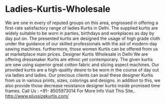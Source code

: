 # Ladies-Kurtis-Wholesale
We are one in every of reputed groups on this area, engrossed in offering a first-rate satisfactory range of ladies Kurtis in Delhi. The supplied kurtis are widely suitable to be worn in parties, birthdays and workplaces as day by day put on. The presented kurtis are designed the usage of high grade cloth under the guidance of our skilled professionals with the aid of modern-day sewing machines. furthermore, those women Kurtis can be offered from us at marketplace main prices. Designer Kurtis Wholesale in Delhi We are offering dressmaker Kurtis are ethnic yet contemporary. The given kurtis are sew using superior great cotton fabric and slicing aspect machines. Our provided kurtis are a high-quality desire to be worn in the course of day out via ladies and ladies. Our precious clients can avail these designer Kurtis from us in various prints, sizes, colorings and designs. in addition to this, we also provide those decrease resistance designer kurtis inside promised time frames. Call Us : +91- 8505973014 For More Info Visit This Site.. http://www.plussizekurtis.com/

